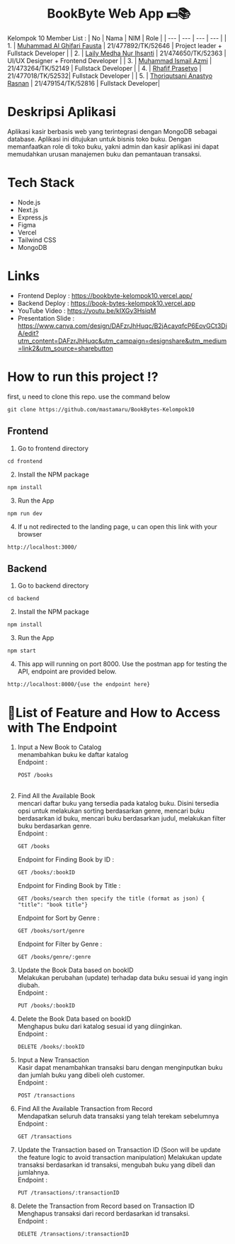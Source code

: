 <h1 align="center">
  BookByte Web App 💵📚
</h1>

Kelompok 10 Member List :
| No | Nama | NIM | Role |
| --- | --- | --- | --- |
| 1. | [Muhammad Al Ghifari Fausta](https://github.com/mastamaru) | 21/477892/TK/52646 | Project leader + Fullstack Developer | 
| 2. | [Laily Medha Nur Ihsanti](https://github.com/lilypon246) | 21/474650/TK/52363 | UI/UX Designer + Frontend Developer |
| 3. | [Muhammad Ismail Azmi](https://github.com/mailbau) | 21/473264/TK/52149 | Fullstack Developer |
| 4. | [Rhafif Prasetyo](https://github.com/rhafif-p) | 21/477018/TK/52532| Fullstack Developer |
| 5. | [Thoriqutsani Anastyo Rasnan](https://github.com/goodguythor) | 21/479154/TK/52816 | Fullstack Developer|

# Deskripsi Aplikasi
Aplikasi kasir berbasis web yang terintegrasi dengan MongoDB sebagai database. Aplikasi ini ditujukan untuk bisnis toko buku. Dengan memanfaatkan role di toko buku, yakni admin dan kasir aplikasi ini dapat memudahkan urusan manajemen buku dan pemantauan transaksi.

# Tech Stack
- Node.js
- Next.js
- Express.js
- Figma
- Vercel
- Tailwind CSS
- MongoDB
  
# Links
- Frontend Deploy    : https://bookbyte-kelompok10.vercel.app/
- Backend Deploy     : https://book-bytes-kelompok10.vercel.app
- YouTube Video      : https://youtu.be/kIXGy3HsiqM
- Presentation Slide : https://www.canva.com/design/DAFzrJhHuqc/B2jAcayqfcP6EovGCt3DiA/edit?utm_content=DAFzrJhHuqc&utm_campaign=designshare&utm_medium=link2&utm_source=sharebutton

# How to run this project ⁉️
first, u need to clone this repo. use the command below
  `````
  git clone https://github.com/mastamaru/BookBytes-Kelompok10
  `````
## Frontend
1. Go to frontend directory
````
cd frontend
````
2. Install the NPM package

````
npm install
````
3. Run the App

````
npm run dev
````
4. If u not redirected to the landing page, u can open this link with your browser

````
http://localhost:3000/
````
## Backend
1. Go to backend directory
````
cd backend
````
2. Install the NPM package
````
npm install
````
3. Run the App
````
npm start
````
4. This app will running on port 8000. Use the postman app for testing the API, endpoint are provided below.
````
http://localhost:8000/{use the endpoint here}
````
# 📝List of Feature and How to Access with The Endpoint
1. Input a New Book to Catalog <br>
   menambahkan buku ke daftar katalog<br>
   Endpoint : <br>
   ``````
   POST /books
   ``````
   <br>
3. Find All the Available Book <br>
   mencari daftar buku yang tersedia pada katalog buku. Disini tersedia opsi untuk melakukan sorting berdasarkan genre, mencari buku berdasarkan id buku, mencari buku berdasarkan judul, melakukan filter buku berdasarkan genre. <br>
   Endpoint : <br>
   ``````````
   GET /books
   ``````````
   Endpoint for Finding Book by ID :<br>
   ``````````
   GET /books/:bookID
   ``````````
   Endpoint for Finding Book by Title :<br>
   ``````````
   GET /books/search then specify the title (format as json) { "title": "book title"}
   ``````````
   Endpoint for Sort by Genre :<br>
   ``````````
   GET /books/sort/genre
   ``````````
   Endpoint for Filter by Genre :<br>
   ``````````
   GET /books/genre/:genre
   ``````````
5. Update the Book Data based on bookID<br>
   Melakukan perubahan (update) terhadap data buku sesuai id yang ingin diubah.<br>
   Endpoint :<br>
   ``````````
   PUT /books/:bookID
   ``````````
6. Delete the Book Data based on bookID<br>
   Menghapus buku dari katalog sesuai id yang diinginkan.<br>
   Endpoint :<br>
   ``````````
   DELETE /books/:bookID
   ``````````
8. Input a New Transaction <br>
   Kasir dapat menambahkan transaksi baru dengan menginputkan buku dan jumlah buku yang dibeli oleh customer. <br>
   Endpoint :
   ``````````
   POST /transactions
   ``````````
9. Find All the Available Transaction from Record <br>
   Mendapatkan seluruh data transaksi yang telah terekam sebelumnya <br>
   Endpoint :<br>
   ``````````
   GET /transactions
   ``````````
10. Update the Transaction based on Transaction ID (Soon will be update the feature logic to avoid transaction manipulation)
    Melakukan update transaksi berdasarkan id transaksi, mengubah buku yang dibeli dan jumlahnya.<br>
    Endpoint :
    ``````````
    PUT /transactions/:transactionID
    ``````````
12. Delete the Transaction from Record based on Transaction ID
    Menghapus transaksi dari record berdasarkan id transaksi.<br>
    Endpoint :<br>
    ``````````
    DELETE /transactions/:transactionID
    ``````````
